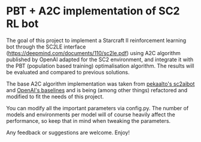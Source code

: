 # PBT + A2C implementation of SC2 RL bot

The goal of this project to implement a Starcraft II reinforcement learning bot through the SC2LE interface (https://deepmind.com/documents/110/sc2le.pdf) using A2C algorithm published by OpenAI adapted for the SC2 environment, and integrate it with the PBT (population based training) optimalisation algorithm. The results will be evaluated and compared to previous solutions.

The base A2C algorithm implementation was taken from [pekaalto's sc2aibot](https://github.com/pekaalto/sc2aibot) and [OpenAI's baselines](https://github.com/openai/baselines/) and is being (among other things) refactored and modified to fit the needs of this project.

You can modify all the important parameters via config.py. The number of models and environments per model will of course heavily affect the performance, so keep that in mind when tweaking the parameters.

Any feedback or suggestions are welcome. Enjoy!


